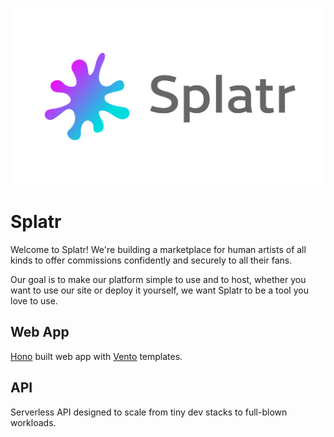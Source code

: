 ![Splatr Logo](./assets/splatr_full.svg)

# Splatr

Welcome to Splatr! We're building a marketplace for human artists of all kinds to offer commissions confidently and securely to all their fans.

Our goal is to make our platform simple to use and to host, whether you want to use our site or deploy it yourself, we want Splatr to be a tool you love to use.

## Web App

[Hono](hono.dev) built web app with [Vento](vento.js.org) templates.

## API
Serverless API designed to scale from tiny dev stacks to full-blown workloads.